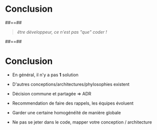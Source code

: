 <!-- .slide: class="transition" -->

# Conclusion

##==##

<!-- .slide: class="quote-slide" -->

<blockquote>
<cite>
être développeur, ce n'est pas "que" coder !
</cite>
</blockquote>

##==##

<!-- .slide: class="" -->

# Conclusion

- En général, il n'y a pas **1** solution

- D'autres conceptions/architectures/phylosophies existent

- Décision commune et partagée => ADR

- Recommendation de faire des rappels, les équipes évoluent

- Garder une certaine homogénéïté de manière globale

- Ne pas se jeter dans le code, mapper votre conception / architecture
